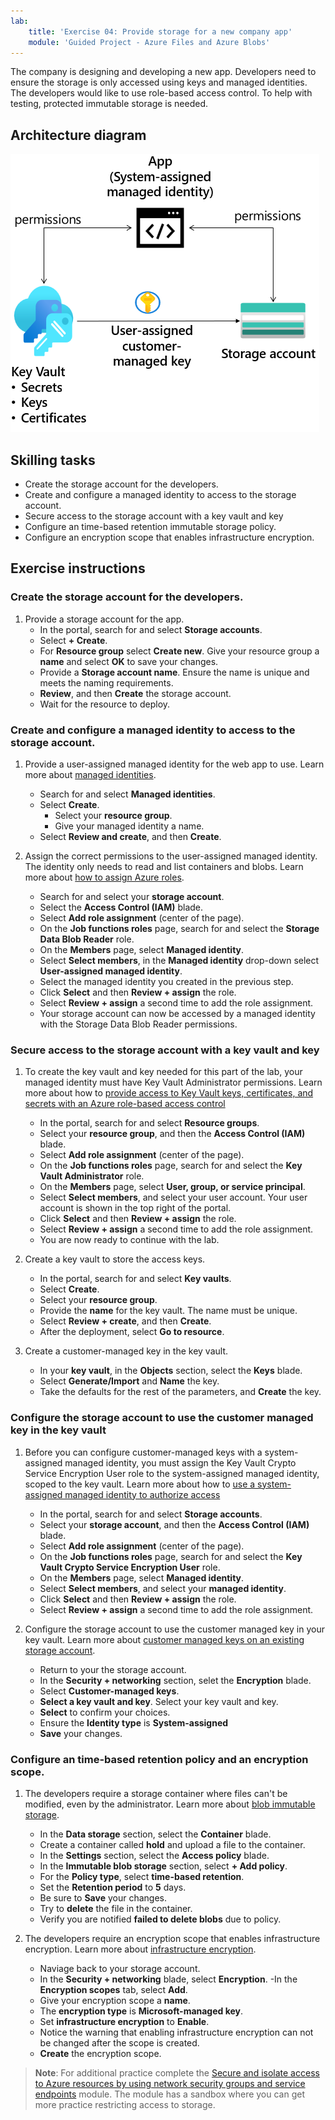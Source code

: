 ```yaml
---
lab:
    title: 'Exercise 04: Provide storage for a new company app'
    module: 'Guided Project - Azure Files and Azure Blobs'
---
```



The company is designing and developing a new app. Developers need to ensure the storage is only accessed using keys and managed identities. The developers would like to use role-based access control. To help with testing, protected immutable storage is needed. 

## Architecture diagram

![Diagram with a storage account, managed identities, and a key vault.](../Media/task_04.png)

## Skilling tasks

- Create the storage account for the developers.
- Create and configure a managed identity to access to the storage account.
- Secure access to the storage account with a key vault and key
- Configure an time-based retention immutable storage policy.
- Configure an encryption scope that enables infrastructure encryption.

## Exercise instructions

### Create the storage account for the developers.

1. Provide a storage account for the app. 
    - In the portal, search for and select **Storage accounts**. 
    - Select **+ Create**.
    - For **Resource group** select **Create new**. Give your resource group a **name** and select **OK** to save your changes.
    - Provide a **Storage account name**. Ensure the name is unique and meets the naming requirements. 
    - **Review**, and then **Create** the storage account.
    - Wait for the resource to deploy.

### Create and configure a managed identity to access to the storage account.

1. Provide a user-assigned managed identity for the web app to use.  Learn more about [managed identities](https://learn.microsoft.com/azure/active-directory/managed-identities-azure-resources/overview).

    - Search for and select **Managed identities**.
    - Select **Create**.
        - Select your **resource group**. 
        - Give your managed identity a name.
    - Select **Review and create**, and then **Create**. 

1. Assign the correct permissions to the user-assigned managed identity. The identity only needs to read and list containers and blobs. Learn more about [how to assign Azure roles](https://learn.microsoft.com/azure/role-based-access-control/role-assignments-portal).
    
    - Search for and select your **storage account**.
    - Select the **Access Control (IAM)** blade.
    - Select **Add role assignment** (center of the page).
    - On the **Job functions roles** page, search for and select the **Storage Data Blob Reader** role. 
    - On the **Members** page, select **Managed identity**.
    - Select **Select members**, in the **Managed identity** drop-down select **User-assigned managed identity**.
    - Select the managed identity you created in the previous step. 
    - Click **Select** and then **Review + assign** the role. 
    - Select **Review + assign** a second time to add the role assignment.
    - Your storage account can now be accessed by a managed identity with the Storage Data Blob Reader permissions. 

### Secure access to the storage account with a key vault and key

1. To create the key vault and key needed for this part of the lab, your managed identity must have Key Vault Administrator permissions. Learn more about how to [provide access to Key Vault keys, certificates, and secrets with an Azure role-based access control](https://learn.microsoft.com/azure/key-vault/general/rbac-guide?tabs=azure-cli)
    - In the portal, search for and select **Resource groups**. 
    - Select your **resource group**, and then the **Access Control (IAM)** blade.
    - Select **Add role assignment** (center of the page).
    - On the **Job functions roles** page, search for and select the **Key Vault Administrator** role.
    - On the **Members** page, select **User, group, or service principal**.
    - Select **Select members**, and select your user account. Your user account is shown in the top right of the portal.
    - Click **Select** and then **Review + assign** the role. 
    - Select **Review + assign** a second time to add the role assignment.
    - You are now ready to continue with the lab.

1. Create a key vault to store the access keys. 

    - In the portal, search for and select **Key vaults**.
    - Select **Create**.
    - Select your **resource group**.
    - Provide the **name** for the key vault. The name must be unique. 
    - Select **Review + create**, and then **Create**.
    - After the deployment, select **Go to resource**. 

1. Create a customer-managed key in the key vault. 

    - In your **key vault**, in the **Objects** section, select the **Keys** blade.
    - Select **Generate/Import** and **Name** the key.
    - Take the defaults for the rest of the parameters, and **Create** the key.

### Configure the storage account to use the customer managed key in the key vault

1. Before you can configure customer-managed keys with a system-assigned managed identity, you must assign the Key Vault Crypto Service Encryption User role to the system-assigned managed identity, scoped to the key vault. Learn more about how to [use a system-assigned managed identity to authorize access](https://learn.microsoft.com/azure/storage/common/customer-managed-keys-configure-existing-account?tabs=azure-portal#use-a-system-assigned-managed-identity-to-authorize-access)
    - In the portal, search for and select **Storage accounts**. 
    - Select your **storage account**, and then the **Access Control (IAM)** blade.
    - Select **Add role assignment** (center of the page).
    - On the **Job functions roles** page, search for and select the **Key Vault Crypto Service Encryption User** role.
    - On the **Members** page, select **Managed identity**.
    - Select **Select members**, and select your **managed identity**.
    - Click **Select** and then **Review + assign** the role. 
    - Select **Review + assign** a second time to add the role assignment.
    
1. Configure the storage account to use the customer managed key in your key vault. Learn more about [customer managed keys on an existing storage account](https://learn.microsoft.com/azure/storage/common/customer-managed-keys-configure-existing-account?WT.mc_id=Portal-Microsoft_Azure_Storage&tabs=azure-portal).
    - Return to your the storage account.
    - In the **Security + networking** section, selet the **Encryption** blade.
    - Select **Customer-managed keys**.
    - **Select a key vault and key**. Select your key vault and key.
    - **Select** to confirm your choices. 
    - Ensure the **Identity type** is **System-assigned**
    - **Save** your changes. 

### Configure an time-based retention policy and an encryption scope.

1. The developers require a storage container where files can't be modified, even by the administrator. Learn more about [blob immutable storage](https://learn.microsoft.com/azure/storage/blobs/immutable-storage-overview).

    - In the **Data storage** section, select the **Container** blade. 
    - Create a container called **hold** and upload a file to the container. 
    - In the **Settings** section, select the **Access policy** blade. 
    - In the **Immutable blob storage** section, select **+ Add policy**. 
    - For the **Policy type**, select **time-based retention**. 
    - Set the **Retention period** to **5** days. 
    - Be sure to **Save** your changes. 
    - Try to **delete** the file in the container. 
    - Verify you are notified **failed to delete blobs** due to policy.  

1. The developers require an encryption scope that enables infrastructure encryption. Learn more about [infrastructure encryption](https://learn.microsoft.com/azure/storage/common/infrastructure-encryption-enable?tabs=portal).

    - Naviage back to your storage account. 
    - In the **Security + networking** blade, select **Encryption**.
    -In the **Encryption scopes** tab, select **Add**.
    - Give your encryption scope a **name**. 
    - The **encryption type** is **Microsoft-managed key**.
    - Set **infrastructure encryption** to **Enable**.
    - Notice the warning that enabling infrastructure encryption can not be changed after the scope is created.
    - **Create** the encryption scope.


>**Note**: For additional practice complete the [Secure and isolate access to Azure resources by using network security groups and service endpoints](https://learn.microsoft.com/training/modules/secure-and-isolate-with-nsg-and-service-endpoints/) module. The module has a sandbox where you can get more practice restricting access to storage.
